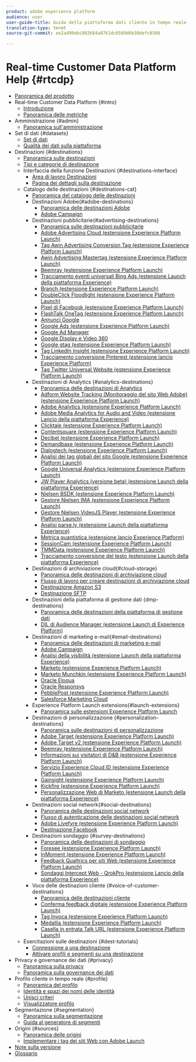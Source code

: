 ```yaml
---
product: adobe experience platform
audience: user
user-guide-title: Guida della piattaforma dati cliente in tempo reale
translation-type: tm+mt
source-git-commit: ee2a490ebc802684a0761dc6589d6b30defc0398

---
```



# Real-time Customer Data Platform Help {#rtcdp}

* [Panoramica del prodotto](overview.md)
* Real-time Customer Data Platform {#intro}
   * [Introduzione](get-started.md)
   * [Panoramica delle metriche](home-page-dashboards.md)
* Amministrazione {#admin}
   * [Panoramica sull&#39;amministrazione](administration/admin-overview.md)
* Set di dati {#datasets}
   * [Set di dati](datasets/dataset.md)
   * [Qualità dei dati sulla piattaforma](datasets/data-quality.md)
* Destinazioni {#destinations}
   * [Panoramica sulle destinazioni](destinations/destinations-overview.md)
   * [Tipi e categorie di destinazione](/help/rtcdp/destinations/destination-types.md)
   * Interfaccia della funzione Destinazioni {#destinations-interface}
      * [Area di lavoro Destinazioni](destinations/destinations-workspace.md)
      * [Pagina dei dettagli sulla destinazione](destinations/destination-details-page.md)
   * Catalogo delle destinazioni {#destinations-cat}
      * [Panoramica del catalogo delle destinazioni](destinations/destinations-catalog.md)
      * Destinazioni Adobe{#adobe-destinations}
         * [Panoramica delle destinazioni Adobe](destinations/adobe-destinations.md)
         * [Adobe Campaign](destinations/adobe-campaign-destination.md)
      * Destinazioni pubblicitarie{#advertising-destinations}
         * [Panoramica sulle destinazioni pubblicitarie](destinations/advertising-destinations.md)
         * [Adobe Advertising Cloud (estensione Experience Platform Launch)](/help/rtcdp/destinations/adobe-advertising-cloud-extension.md)
         * [Tag Awin Advertising Conversion Tag (estensione Experience Platform Launch)](/help/rtcdp/destinations/awin-conversiontag-extension.md)
         * [Awin Advertising Mastertag (estensione Experience Platform Launch)](/help/rtcdp/destinations/awin-mastertag-extension.md)
         * [Beemray (estensione Experience Platform Launch)](/help/rtcdp/destinations/beemray-extension.md)
         * [Tracciamento eventi universali Bing Ads (estensione Launch della piattaforma Experience)](/help/rtcdp/destinations/bing-ads-extension.md)
         * [Branch (estensione Experience Platform Launch)](/help/rtcdp/destinations/branch-extension.md)
         * [DoubleClick Floodlight (estensione Experience Platform Launch)](/help/rtcdp/destinations/doubleclick-floodlight-extension.md)
         * [Pixel di Facebook (estensione Experience Platform Launch)](/help/rtcdp/destinations/facebook-pixel-extension.md)
         * [FlashTalk OneTag (estensione Experience Platform Launch)](/help/rtcdp/destinations/flashtalking-extension.md)
         * [Annunci Google](/help/rtcdp/destinations/google-ads-destination.md)
         * [Google Ads (estensione Experience Platform Launch)](/help/rtcdp/destinations/google-ads-extension.md)
         * [Google Ad Manager](/help/rtcdp/destinations/google-ad-manager-destination.md)
         * [Google Display e Video 360](/help/rtcdp/destinations/google-dv360-destination.md)
         * [Google gtag (estensione Experience Platform Launch)](/help/rtcdp/destinations/gtag-advertising-extension.md)
         * [Tag LinkedIn Insight (estensione Experience Platform Launch)](/help/rtcdp/destinations/linkedin-extension.md)
         * [Tracciamento conversione Pinterest (estensione lancio Experience Platform)](destinations/pinterest-extension.md)
         * [Tag Twitter Universal Website (estensione Experience Platform Launch)](destinations/twitter-uwt-extension.md)
      * Destinazioni di Analytics {#analytics-destinations}
         * [Panoramica delle destinazioni di Analytics](destinations/analytics-destinations.md)
         * [Adform Website Tracking (Monitoraggio del sito Web Adobe) (estensione Experience Platform Launch)](/help/rtcdp/destinations/adform-extension.md)
         * [Adobe Analytics (estensione Experience Platform Launch)](/help/rtcdp/destinations/adobe-analytics-extension.md)
         * [Adobe Media Analytics for Audio and Video (estensione Lancio della piattaforma Experience)](/help/rtcdp/destinations/adobe-video-analytics-extension.md)
         * [Clicktale (estensione Experience Platform Launch)](/help/rtcdp/destinations/clicktale-extension.md)
         * [Contentsquare (estensione Experience Platform Launch)](/help/rtcdp/destinations/contentsquare-extension.md)
         * [Decibel (estensione Experience Platform Launch)](/help/rtcdp/destinations/decibel-extension.md)
         * [Demandbase (estensione Experience Platform Launch)](/help/rtcdp/destinations/demandbase-extension.md)
         * [Dialogtech (estensione Experience Platform Launch)](/help/rtcdp/destinations/dialogtech-extension.md)
         * [Analisi dei tag globali del sito Google (estensione Experience Platform Launch)](/help/rtcdp/destinations/gtag-analytics-extension.md)
         * [Google Universal Analytics (estensione Experience Platform Launch)](/help/rtcdp/destinations/google-universal-analytics-extension.md)
         * [JW Player Analytics (versione beta) (estensione Launch della piattaforma Experience)](/help/rtcdp/destinations/jw-player-analytics-extension.md)
         * [Nielsen BSDK (estensione Experience Platform Launch)](destinations/nielsen-bsdk-extension.md)
         * [Gestore Nielsen IMA (estensione Experience Platform Launch)](destinations/nielsen-ima-extension.md)
         * [Gestore Nielsen VideoJS Player (estensione Experience Platform Launch)](destinations/nielsen-videojs-extension.md)
         * [Analisi parse.ly (estensione Launch della piattaforma Experience)](destinations/parsely-extension.md)
         * [Metrica quantistica (estensione lancio Experience Platform)](destinations/quantum-metric-extension.md)
         * [SessionCam (estensione Experience Platform Launch)](destinations/sessioncam-extension.md)
         * [TMMData (estensione Experience Platform Launch)](destinations/tmmdata-extension.md)
         * [Tracciamento conversione del testo (estensione Launch della piattaforma Experience)](destinations/yext-extension.md)
      * Destinazioni di archiviazione cloud{#cloud-storage}
         * [Panoramica delle destinazioni di archiviazione cloud](destinations/cloud-storage-destinations.md)
         * [Flusso di lavoro per creare destinazioni di archiviazione cloud](/help/rtcdp/destinations/cloud-storage-destinations-workflow.md)
         * [Destinazione Amazon S3](destinations/amazon-s3-destination.md)
         * [Destinazione SFTP](destinations/sftp-destination.md)
      * Destinazioni della piattaforma di gestione dati {dmp-destinations}
         * [Panoramica delle destinazioni della piattaforma di gestione dati](destinations/dmp-destinations.md)
         * [DIL di Audience Manager (estensione Launch di Experience Platform)](/help/rtcdp/destinations/aam-dil-extension.md)
      * Destinazioni di marketing e-mail{#email-destinations}
         * [Panoramica delle destinazioni di marketing e-mail](destinations/email-marketing-destinations.md)
         * [Adobe Campaign](destinations/adobe-campaign-destination.md)
         * [Analisi della visibilità (estensione Launch della piattaforma Experience)](/help/rtcdp/destinations/bizible-extension.md)
         * [Marketo (estensione Experience Platform Launch)](destinations/marketo-extension.md)
         * [Marketo Munchkin (estensione Experience Platform Launch)](destinations/marketo-munchkin-extension.md)
         * [Oracle Eloqua](destinations/oracle-eloqua-destination.md)
         * [Oracle Responsys](destinations/oracle-responsys-destination.md)
         * [PebblePost (estensione Experience Platform Launch)](destinations/pebblepost-extension.md)
         * [Salesforce Marketing Cloud](destinations/salesforce-marketing-cloud-destination.md)
      * Experience Platform Launch extensions{#launch-extensions}
         * [Panoramica sulle estensioni Experience Platform Launch](/help/rtcdp/destinations/experience-platform-launch-extensions.md)
      * Destinazioni di personalizzazione {#personalization-destinations}
         * [Panoramica sulle destinazioni di personalizzazione](/help/rtcdp/destinations/personalization-destinations.md)
         * [Adobe Target (estensione Experience Platform Launch)](/help/rtcdp/destinations/adobe-target-extension.md)
         * [Adobe Target v2 (estensione Experience Platform Launch)](/help/rtcdp/destinations/adobe-target-v2-extension.md)
         * [Beemray (estensione Experience Platform Launch)](/help/rtcdp/destinations/beemray-extension.md)
         * [Informazioni sui visitatori di D&amp;B (estensione Experience Platform Launch)](/help/rtcdp/destinations/dnb-extension.md)
         * [Servizio Experience Cloud ID (estensione Experience Platform Launch)](/help/rtcdp/destinations/adobe-ecid-extension.md)
         * [Gainsight (estensione Experience Platform Launch)](/help/rtcdp/destinations/gainsight-extension.md)
         * [Kickfire (estensione Experience Platform Launch)](/help/rtcdp/destinations/kickfire-extension.md)
         * [Personalizzazione Web di Marketo (estensione Launch della piattaforma Experience)](destinations/marketo-web-personalization-extension.md)
      * Destinazioni social network{#social-destinations}
         * [Panoramica delle destinazioni social network](/help/rtcdp/destinations/social-network-destinations.md)
         * [Flusso di autenticazione delle destinazioni social network](/help/rtcdp/destinations/social-network-destinations-workflow.md)
         * [Adobe Livefyre (estensione Experience Platform Launch)](/help/rtcdp/destinations/adobe-livefyre-extension.md)
         * [Destinazione Facebook](/help/rtcdp/destinations/facebook-destination.md)
      * Destinazioni sondaggio {#survey-destinations}
         * [Panoramica delle destinazioni di sondaggio](/help/rtcdp/destinations/survey-destinations.md)
         * [Foresee (estensione Experience Platform Launch)](/help/rtcdp/destinations/foresee-extension.md)
         * [InMoment (estensione Experience Platform Launch)](/help/rtcdp/destinations/inmoment-extension.md)
         * [Feedback Qualtrics per siti Web (estensione Experience Platform Launch)](destinations/qualtrics-extension.md)
         * [Sondaggi Intercept Web - QrokPro (estensione Lancio della piattaforma Experience)](/help/rtcdp/destinations/web-intercept-surveys-extension.md)
      * Voce delle destinazioni cliente {#voice-of-customer-destinations}
         * [Panoramica delle destinazioni cliente](/help/rtcdp/destinations/voice-of-customer-destinations.md)
         * [Conferma feedback digitale (estensione Experience Platform Launch)](/help/rtcdp/destinations/confirmit-digital-feedback-extension.md)
         * [Tag Invoca (estensione Experience Platform Launch)](/help/rtcdp/destinations/invoca-extension.md)
         * [Medallia (estensione Experience Platform Launch)](destinations/medallia-extension.md)
         * [Casella in entrata Talk URL (estensione Experience Platform Launch)](destinations/talkurl-extension.md)
   * Esercitazioni sulle destinazioni {#dest-tutorials}
      * [Connessione a una destinazione](/help/rtcdp/destinations/connect-destination.md)
      * [Attivare profili e segmenti su una destinazione](destinations/activate-destinations.md)
* Privacy e governance dei dati {#privacy}
   * [Panoramica sulla privacy](privacy/privacy-overview.md)
   * [Panoramica sulla governance dei dati](privacy/data-governance-overview.md)
* Profilo cliente in tempo reale {#profile}
   * [Panoramica del profilo](profile/profile-overview.md)
   * [Identità e spazi dei nomi delle identità](profile/identities-overview.md)
   * [Unisci criteri](profile/merge-policies.md)
   * [Visualizzatore profilo](profile/profile-viewer.md)
* Segmentazione {#segmentation}
   * [Panoramica sulla segmentazione](segmentation/segmentation-overview.md)
   * [Guida al generatore di segmenti](segmentation/segment-builder-guide.md)
* Origini {#sources}
   * [Panoramica delle origini](sources/sources-overview.md)
   * [Implementare i tag dei siti Web con Adobe Launch](sources/launch.md)
* [Note sulla versione](https://www.adobe.com/go/platform-release-notes-en)
* [Glossario](https://www.adobe.com/go/platform-glossary-en)